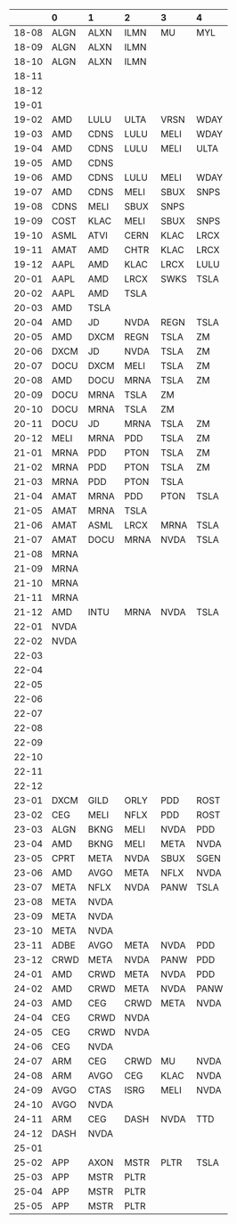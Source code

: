 |       | 0    | 1    | 2    | 3    | 4    |
|:------|:-----|:-----|:-----|:-----|:-----|
| 18-08 | ALGN | ALXN | ILMN | MU   | MYL  |
| 18-09 | ALGN | ALXN | ILMN |      |      |
| 18-10 | ALGN | ALXN | ILMN |      |      |
| 18-11 |      |      |      |      |      |
| 18-12 |      |      |      |      |      |
| 19-01 |      |      |      |      |      |
| 19-02 | AMD  | LULU | ULTA | VRSN | WDAY |
| 19-03 | AMD  | CDNS | LULU | MELI | WDAY |
| 19-04 | AMD  | CDNS | LULU | MELI | ULTA |
| 19-05 | AMD  | CDNS |      |      |      |
| 19-06 | AMD  | CDNS | LULU | MELI | WDAY |
| 19-07 | AMD  | CDNS | MELI | SBUX | SNPS |
| 19-08 | CDNS | MELI | SBUX | SNPS |      |
| 19-09 | COST | KLAC | MELI | SBUX | SNPS |
| 19-10 | ASML | ATVI | CERN | KLAC | LRCX |
| 19-11 | AMAT | AMD  | CHTR | KLAC | LRCX |
| 19-12 | AAPL | AMD  | KLAC | LRCX | LULU |
| 20-01 | AAPL | AMD  | LRCX | SWKS | TSLA |
| 20-02 | AAPL | AMD  | TSLA |      |      |
| 20-03 | AMD  | TSLA |      |      |      |
| 20-04 | AMD  | JD   | NVDA | REGN | TSLA |
| 20-05 | AMD  | DXCM | REGN | TSLA | ZM   |
| 20-06 | DXCM | JD   | NVDA | TSLA | ZM   |
| 20-07 | DOCU | DXCM | MELI | TSLA | ZM   |
| 20-08 | AMD  | DOCU | MRNA | TSLA | ZM   |
| 20-09 | DOCU | MRNA | TSLA | ZM   |      |
| 20-10 | DOCU | MRNA | TSLA | ZM   |      |
| 20-11 | DOCU | JD   | MRNA | TSLA | ZM   |
| 20-12 | MELI | MRNA | PDD  | TSLA | ZM   |
| 21-01 | MRNA | PDD  | PTON | TSLA | ZM   |
| 21-02 | MRNA | PDD  | PTON | TSLA | ZM   |
| 21-03 | MRNA | PDD  | PTON | TSLA |      |
| 21-04 | AMAT | MRNA | PDD  | PTON | TSLA |
| 21-05 | AMAT | MRNA | TSLA |      |      |
| 21-06 | AMAT | ASML | LRCX | MRNA | TSLA |
| 21-07 | AMAT | DOCU | MRNA | NVDA | TSLA |
| 21-08 | MRNA |      |      |      |      |
| 21-09 | MRNA |      |      |      |      |
| 21-10 | MRNA |      |      |      |      |
| 21-11 | MRNA |      |      |      |      |
| 21-12 | AMD  | INTU | MRNA | NVDA | TSLA |
| 22-01 | NVDA |      |      |      |      |
| 22-02 | NVDA |      |      |      |      |
| 22-03 |      |      |      |      |      |
| 22-04 |      |      |      |      |      |
| 22-05 |      |      |      |      |      |
| 22-06 |      |      |      |      |      |
| 22-07 |      |      |      |      |      |
| 22-08 |      |      |      |      |      |
| 22-09 |      |      |      |      |      |
| 22-10 |      |      |      |      |      |
| 22-11 |      |      |      |      |      |
| 22-12 |      |      |      |      |      |
| 23-01 | DXCM | GILD | ORLY | PDD  | ROST |
| 23-02 | CEG  | MELI | NFLX | PDD  | ROST |
| 23-03 | ALGN | BKNG | MELI | NVDA | PDD  |
| 23-04 | AMD  | BKNG | MELI | META | NVDA |
| 23-05 | CPRT | META | NVDA | SBUX | SGEN |
| 23-06 | AMD  | AVGO | META | NFLX | NVDA |
| 23-07 | META | NFLX | NVDA | PANW | TSLA |
| 23-08 | META | NVDA |      |      |      |
| 23-09 | META | NVDA |      |      |      |
| 23-10 | META | NVDA |      |      |      |
| 23-11 | ADBE | AVGO | META | NVDA | PDD  |
| 23-12 | CRWD | META | NVDA | PANW | PDD  |
| 24-01 | AMD  | CRWD | META | NVDA | PDD  |
| 24-02 | AMD  | CRWD | META | NVDA | PANW |
| 24-03 | AMD  | CEG  | CRWD | META | NVDA |
| 24-04 | CEG  | CRWD | NVDA |      |      |
| 24-05 | CEG  | CRWD | NVDA |      |      |
| 24-06 | CEG  | NVDA |      |      |      |
| 24-07 | ARM  | CEG  | CRWD | MU   | NVDA |
| 24-08 | ARM  | AVGO | CEG  | KLAC | NVDA |
| 24-09 | AVGO | CTAS | ISRG | MELI | NVDA |
| 24-10 | AVGO | NVDA |      |      |      |
| 24-11 | ARM  | CEG  | DASH | NVDA | TTD  |
| 24-12 | DASH | NVDA |      |      |      |
| 25-01 |      |      |      |      |      |
| 25-02 | APP  | AXON | MSTR | PLTR | TSLA |
| 25-03 | APP  | MSTR | PLTR |      |      |
| 25-04 | APP  | MSTR | PLTR |      |      |
| 25-05 | APP  | MSTR | PLTR |      |      |